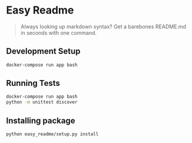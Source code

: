 # Easy Readme
> Always looking up markdown syntax?  Get a barebones README.md in seconds with one command.
## Development Setup
```sh
docker-compose run app bash
```
## Running Tests
```sh
docker-compose run app bash
python -m unittest discover
```
## Installing package
```sh
python easy_readme/setup.py install
```
